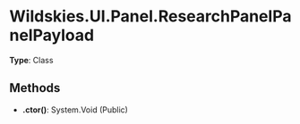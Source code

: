 ﻿# Wildskies.UI.Panel.ResearchPanelPanelPayload

**Type**: Class

## Methods

- **.ctor()**: System.Void (Public)

